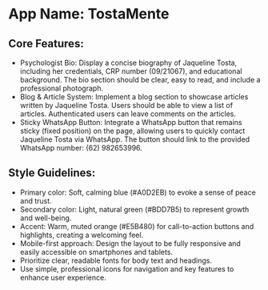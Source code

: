 # **App Name**: TostaMente

## Core Features:

- Psychologist Bio: Display a concise biography of Jaqueline Tosta, including her credentials, CRP number (09/21067), and educational background. The bio section should be clear, easy to read, and include a professional photograph.
- Blog & Article System: Implement a blog section to showcase articles written by Jaqueline Tosta. Users should be able to view a list of articles. Authenticated users can leave comments on the articles.
- Sticky WhatsApp Button: Integrate a WhatsApp button that remains sticky (fixed position) on the page, allowing users to quickly contact Jaqueline Tosta via WhatsApp. The button should link to the provided WhatsApp number: (62) 982653996.

## Style Guidelines:

- Primary color: Soft, calming blue (#A0D2EB) to evoke a sense of peace and trust.
- Secondary color: Light, natural green (#BDD7B5) to represent growth and well-being.
- Accent: Warm, muted orange (#E5B480) for call-to-action buttons and highlights, creating a welcoming feel.
- Mobile-first approach: Design the layout to be fully responsive and easily accessible on smartphones and tablets.
- Prioritize clear, readable fonts for body text and headings.
- Use simple, professional icons for navigation and key features to enhance user experience.
